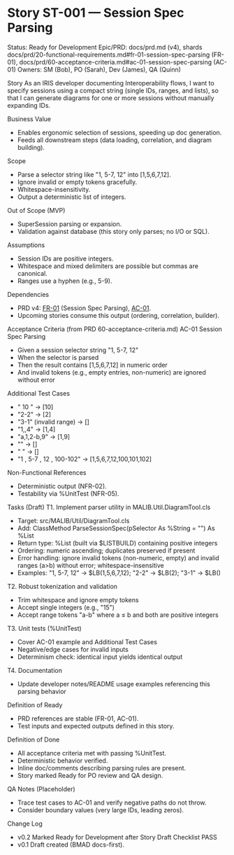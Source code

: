 # Story ST-001 — Session Spec Parsing

Status: Ready for Development
Epic/PRD: docs/prd.md (v4), shards docs/prd/20-functional-requirements.md#fr-01-session-spec-parsing (FR-01), docs/prd/60-acceptance-criteria.md#ac-01-session-spec-parsing (AC-01)
Owners: SM (Bob), PO (Sarah), Dev (James), QA (Quinn)

Story
As an IRIS developer documenting Interoperability flows,
I want to specify sessions using a compact string (single IDs, ranges, and lists),
so that I can generate diagrams for one or more sessions without manually expanding IDs.

Business Value
- Enables ergonomic selection of sessions, speeding up doc generation.
- Feeds all downstream steps (data loading, correlation, and diagram building).

Scope
- Parse a selector string like "1, 5-7, 12" into [1,5,6,7,12].
- Ignore invalid or empty tokens gracefully.
- Whitespace-insensitivity.
- Output a deterministic list of integers.

Out of Scope (MVP)
- SuperSession parsing or expansion.
- Validation against database (this story only parses; no I/O or SQL).

Assumptions
- Session IDs are positive integers.
- Whitespace and mixed delimiters are possible but commas are canonical.
- Ranges use a hyphen (e.g., 5-9).

Dependencies
- PRD v4: [FR-01](docs/prd/20-functional-requirements.md#fr-01-session-spec-parsing) (Session Spec Parsing), [AC-01](docs/prd/60-acceptance-criteria.md#ac-01-session-spec-parsing).
- Upcoming stories consume this output (ordering, correlation, builder).

Acceptance Criteria (from PRD 60-acceptance-criteria.md)
AC-01 Session Spec Parsing
- Given a session selector string "1, 5-7, 12"
- When the selector is parsed
- Then the result contains [1,5,6,7,12] in numeric order
- And invalid tokens (e.g., empty entries, non-numeric) are ignored without error

Additional Test Cases
- "  10  " → [10]
- "2-2" → [2]
- "3-1" (invalid range) → []
- "1,,4" → [1,4]
- "a,1,2-b,9" → [1,9]
- "" → []
- "  " → []
- "1 , 5-7 , 12 , 100-102" → [1,5,6,7,12,100,101,102]

Non-Functional References
- Deterministic output (NFR-02).
- Testability via %UnitTest (NFR-05).

Tasks (Draft)
T1. Implement parser utility in MALIB.Util.DiagramTool.cls
- Target: src/MALIB/Util/DiagramTool.cls
- Add: ClassMethod ParseSessionSpec(pSelector As %String = "") As %List
- Return type: %List (built via $LISTBUILD) containing positive integers
- Ordering: numeric ascending; duplicates preserved if present
- Error handling: ignore invalid tokens (non-numeric, empty) and invalid ranges (a>b) without error; whitespace-insensitive
- Examples: "1, 5-7, 12" → $LB(1,5,6,7,12); "2-2" → $LB(2); "3-1" → $LB()

T2. Robust tokenization and validation
- Trim whitespace and ignore empty tokens
- Accept single integers (e.g., "15")
- Accept range tokens "a-b" where a ≤ b and both are positive integers

T3. Unit tests (%UnitTest)
- Cover AC-01 example and Additional Test Cases
- Negative/edge cases for invalid inputs
- Determinism check: identical input yields identical output

T4. Documentation
- Update developer notes/README usage examples referencing this parsing behavior

Definition of Ready
- PRD references are stable (FR-01, AC-01).
- Test inputs and expected outputs defined in this story.

Definition of Done
- All acceptance criteria met with passing %UnitTest.
- Deterministic behavior verified.
- Inline doc/comments describing parsing rules are present.
- Story marked Ready for PO review and QA design.

QA Notes (Placeholder)
- Trace test cases to AC-01 and verify negative paths do not throw.
- Consider boundary values (very large IDs, leading zeros).

Change Log
- v0.2 Marked Ready for Development after Story Draft Checklist PASS
- v0.1 Draft created (BMAD docs-first).
